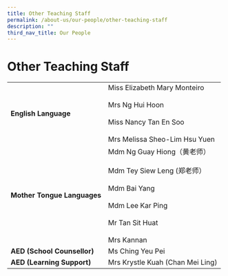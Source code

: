 ```yaml
---
title: Other Teaching Staff
permalink: /about-us/our-people/other-teaching-staff
description: ""
third_nav_title: Our People
---
```

# **Other Teaching Staff**

|  	|  	|
|---	|---	|
| **English   Language** 	| Miss Elizabeth Mary Monteiro<br>     <br>Mrs Ng Hui Hoon<br>      <br>Miss Nancy Tan En Soo<br>     <br>Mrs Melissa Sheo-Lim Hsu Yuen 	|
| **Mother   Tongue Languages** 	| Mdm Ng Guay Hiong（黄老师）<br>     <br>Mdm Tey Siew Leng (郑老师）<br>      <br>Mdm Bai Yang<br>      <br>Mdm Lee Kar Ping<br>      <br>Mr Tan Sit Huat<br>      <br>Mrs Kannan 	|
| **AED (School Counsellor)** 	| Ms Ching Yeu Pei 	|
| **AED (Learning Support)** 	| Mrs Krystle   Kuah (Chan Mei Ling) 	|